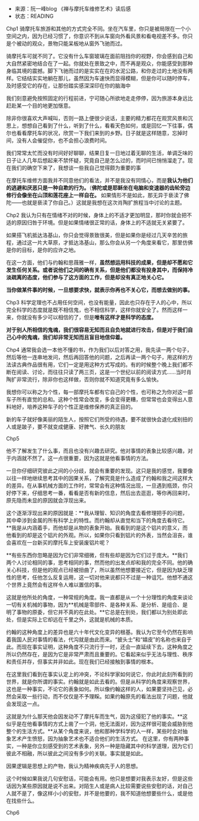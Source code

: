 * 来源：阮一峰blog 《禅与摩托车维修艺术》读后感
* 状态：READING

[time]:<20180918>
Chp1
骑摩托车旅游和其他的方式完全不同。坐在汽车里，你只是被局限在一个小空间之内，因为已经习惯了，你意识不到从车窗向外看风景和看电视差不多。你只是个被动的观众，景物只能呆板地从窗外飞驰而过。

骑摩托车可就不同了。它没有什么车窗玻璃在面前阻挡你的视野，你会感到自己和大自然紧密地结合在了一起。你就处在景致之中，而不再是观众，你能感受到那种身临其境的震撼。脚下飞驰而过的是实实在在的水泥公路，和你走过的土地没有两样。它结结实实地躺在那儿，虽然因为车速快而显得模糊，但是你可以随时停车，及时感受它的存在，让那份踏实感深深印在你的脑海中

我们刻意避免按照固定的行程前进，宁可随心所欲地走走停停，因为旅游本身远比赶赴某一个目的地更加惬意。

除非你很喜欢大声喊叫，否则一路上便很少说话，主要的精力都花在观赏风景和沉思上，想想自己看到了什么，听到了什么，看看天色如何，或是回忆一下往事，偶尔也看看摩托车的状况，欣赏一下我们来到的乡野。日子就是这样随意，忘掉时间，没有人会催促你，也不会担心浪费时间。

我们常常太忙而没有时间好好聊聊，结果日复一日地过着无聊的生活，单调乏味的日子让人几年后想起来不禁怀疑，究竟自己是怎么过的，而时间已悄悄溜走了。现在我们的确空下来了，我想谈一些我自己觉得颇为重要的事

在摩托车维修方面我并不同意他们的看法，并不是我没有同情心，而是**我认为他们的逃避和厌恶只是一种自欺的行为。**（**佛陀或是耶稣坐在电脑和变速器的齿轮旁边修行会像坐在山顶和莲花座上一样自在。** 如果情形不是如此，那无异于亵渎了佛陀——也就是亵渎了你自己。）这就是我想在这次肖陶扩旅程当中讨论的主题。

Chp2
我认为只有在情绪不对的时候，身体上的不适才更加明显，那时你就会把不适的原因归咎于环境。但是如果情绪很正常的话，身体上的不适就无关紧要了。

如果搭飞机抵达洛基山，你只会觉得景致很美，但是如果你是经过几天辛苦的旅程，通过这一片大草原，才抵达洛基山，那么你会从另一个角度来看它，那里仿佛是你的目标，是你的应许之地。

在这一方面，他们与约翰和思薇雅一样，**虽然想运用科技的成果，但是却不愿和它发生任何关系。或者说他们之间的确有关系，但是他们都没有投身其中，而保持冷淡疏离的态度，他们参与了这方面的工作，但是却没有真正地关心它。**

[time]:<20170412>
**当你做某件事的时候，一旦想要求快，就表示你再也不关心它，而想去做别的事。**

Chp3
科学定理也不占用任何空间，也没有能量，因此也只存在于人的心中，所以完全科学的态度就是既不相信鬼，也不相信科学，这样你就安全了。然而这样一来，你就没有多少可以相信的了，但是**唯有这样才是科学的态度。**

**对于别人所相信的鬼魂，我们很容易无知而且自负地就进行攻击，但是对于我们自己心中的鬼魂，我们却非常无知而且盲目地信仰着。**

Chp4
通常我会选一本他不懂的书，作为我们以后对答之用，我先读一两个句子，然后等他一连串地发问，然后再回答他的问题，之后再读一两个句子，用这样的方法读古典作品很有用，它们一定是用这种方式写成的。有的时候整个晚上我们都不断在阅读、讨论，而往往只读了两三页，这是一个世纪以前的阅读方式……当时肖陶扩非常流行，除非你也这样做，否则你就不知道究竟有多么愉快。

我想你可以称之为个性，每一部摩托车都有它自己的个性，也可称之为你对这一部车子所有直觉的总和。这种个性常会改变，多会变得更糟，但常常也会变得出人意料地好，培养这种车子的个性正是维修保养的真正目的。

新的车子就好像美丽的陌生人，按照它们所受的待遇，要不就很快会退化成别扭的人或是跛子，要不就变成健康、好脾气、长久的朋友

[time]:<20181016>
Chp5

他不了解发生了什么事，而且也没有兴趣去研究。他对事情的表象比较感兴趣，对于内涵就不然了。这一点很重要，因为这就是他看事情的方法。

一旦你仔细研究彼此之间的小分歧，就会有重要的发现。这只是我的感觉，我要像以往一样地继续思考其中的因果关系，了解究竟是什么造成了约翰和我之间这样大的差异。在从事机械方面的工作时，常常会有这种情况出现，一旦遇到瓶颈，你只好停下来，仔细思考一番，看看是否有新的信息，然后出去逛逛，等你再回来时，原先隐而未显的原因就会浮现出来。

这个逐渐浮现出来的原因就是：**我从理智、知识的角度去看修理把手的问题，其中牵涉到金属的所有科学上的特性。而约翰却从直觉和当下的角度去看待它。**我是从内涵着手，而他却是从物的表象开始。我看到的是这个铝片的意义，而他看到的却是这个铝片的外观。所以，如果你只看到铝片的外表，当然会沮丧，谁会喜欢在一台新买的摩托车上安装废铝片呢？

**有些东西你忽略是因为它们非常细微，但有些却是因为它们过于庞大。**我们两个人讨论相同的事，思考相同的事，然而他的出发点却和我的完全不同。他的确关心科技，但是他的观点已经被扭曲了，所以虽然他想要接近它，但是因为缺乏理性的思考，任他怎么反复运用，这一切对他来说都只不过是一种诅咒。他想不通这个世界上竟然会有这样令人难以置信的事。

这就是他所处的角度，一种常规的角度。我一直都是从一个十分理性的角度来谈论一切有关机械的事物，因为**机械是零部件、是各种关系、是分析、是组合、是明了事物的原委，但它并不真的在此处。**它总是在别处，我们都以为别处即此处，但是实际上它却远在千里之外，这就是机械的本质。

约翰的这种角度上的差异也是六十年代文化变异的根基。我认为它至今仍然在影响着我国人民对事情的看法，代沟就是由此而来。“披头士”和“嬉皮”的名称也来自于此。而现在事实证明，这种角度不只流行于一时，还会一直延续下去，这种角度之所以仍然存在，是因为它是非常严肃而且重要的。它看起来似乎无法与理性、秩序和责任并存，但事实并非如此。现在我们已经接触到事情的根本。

在这里我们看到在事实认定上的冲突，不论科学家如何说它，你此时此刻所看到的世界，就是你所谓的事实。约翰就是如此去看的。但是从科学的角度来观察世界，这也是一种事实，不论它的表象如何。所以像约翰这样的人，如果要坚持己见，必然会采取一些行动，而不仅仅是不予理睬。如果约翰原先的看法出现了问题，他就会发现这一点。

这就是为什么那天他会因发动不了摩托车而生气，因为这侵犯了他的事实。**这似乎是在他看事情的方式上凿了一个洞，他无法面对，因为这样很可能会威胁到他整个的生活方式。**从某个角度来说，他和那种学科学的人一样，某些时会对抽象艺术产生愤怒，因为抽象艺术也不适合他们的生活方式。
在这里，你有两种事实，一种是你立刻感受到的艺术表象，另外一种是隐藏其中的科学道理，因为它们彼此不相融，所以彼此之间没有多少的关联。事实就是如此。

因果逻辑是思想上的产物，我认为精神疾病先于人的思想。

这个时候如果我说几句安慰话，可能会有用。他只是想要对我表示友好，但是这些话因为某些原因就是说不出来。对陌生人或是病人比较需要说些安慰的话，对自己人就不是了，像这样小小的安慰，并不是他要的，我不知道他想要些什么，或是他在找些什么。

Chp6